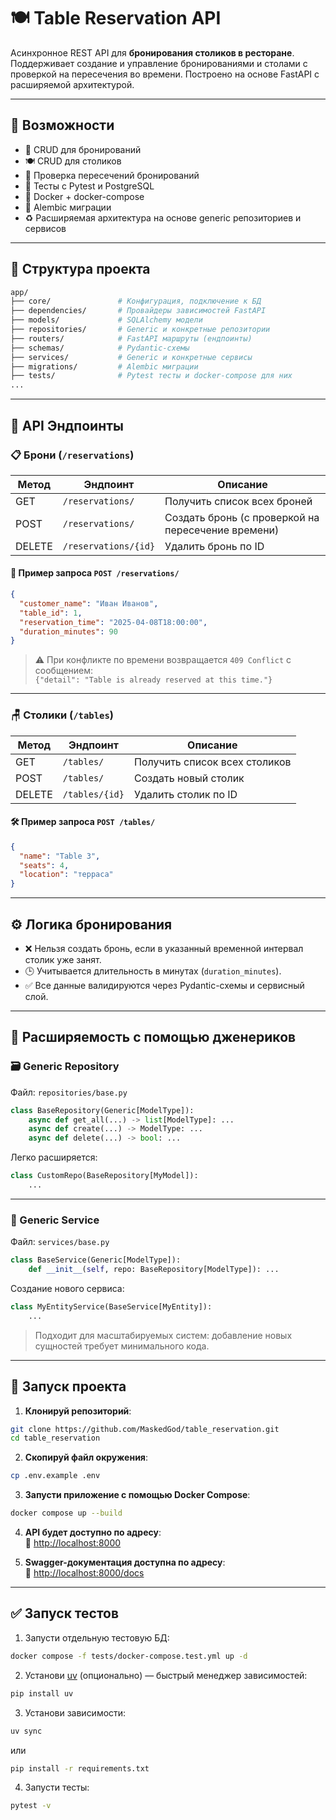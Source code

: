 # 🍽️ Table Reservation API

Асинхронное REST API для **бронирования столиков в ресторане**. Поддерживает создание и управление бронированиями и столами с проверкой на пересечения во времени. Построено на основе FastAPI с расширяемой архитектурой.

---

## 🚀 Возможности

- 📅 CRUD для бронирований
- 🍽️ CRUD для столиков
- 🚫 Проверка пересечений бронирований
- 🧪 Тесты с Pytest и PostgreSQL
- 🐳 Docker + docker-compose
- 🔁 Alembic миграции
- ♻️ Расширяемая архитектура на основе generic репозиториев и сервисов

---

## 📁 Структура проекта

```bash
app/
├── core/               # Конфигурация, подключение к БД
├── dependencies/       # Провайдеры зависимостей FastAPI
├── models/             # SQLAlchemy модели
├── repositories/       # Generic и конкретные репозитории
├── routers/            # FastAPI маршруты (ендпоинты)
├── schemas/            # Pydantic-схемы
├── services/           # Generic и конкретные сервисы
├── migrations/         # Alembic миграции
├── tests/              # Pytest тесты и docker-compose для них
...
```

---

## 🔗 API Эндпоинты

### 📋 Брони (`/reservations`)

| Метод | Эндпоинт              | Описание                                              |
|-------|------------------------|--------------------------------------------------------|
| GET   | `/reservations/`       | Получить список всех броней                           |
| POST  | `/reservations/`       | Создать бронь (с проверкой на пересечение времени)    |
| DELETE| `/reservations/{id}`   | Удалить бронь по ID                                   |

#### 🔁 Пример запроса `POST /reservations/`

```json
{
  "customer_name": "Иван Иванов",
  "table_id": 1,
  "reservation_time": "2025-04-08T18:00:00",
  "duration_minutes": 90
}
```

> ⚠️ При конфликте по времени возвращается `409 Conflict` с сообщением:  
> `{"detail": "Table is already reserved at this time."}`

---

### 🪑 Столики (`/tables`)

| Метод | Эндпоинт         | Описание                        |
|-------|------------------|----------------------------------|
| GET   | `/tables/`       | Получить список всех столиков   |
| POST  | `/tables/`       | Создать новый столик            |
| DELETE| `/tables/{id}`   | Удалить столик по ID            |

#### 🛠 Пример запроса `POST /tables/`

```json
{
  "name": "Table 3",
  "seats": 4,
  "location": "терраса"
}
```

---

## ⚙️ Логика бронирования

- ❌ Нельзя создать бронь, если в указанный временной интервал столик уже занят.
- 🕒 Учитывается длительность в минутах (`duration_minutes`).
- ✅ Все данные валидируются через Pydantic-схемы и сервисный слой.

---

## 🧠 Расширяемость с помощью дженериков

### 🗃️ Generic Repository

Файл: `repositories/base.py`

```python
class BaseRepository(Generic[ModelType]):
    async def get_all(...) -> list[ModelType]: ...
    async def create(...) -> ModelType: ...
    async def delete(...) -> bool: ...
```

Легко расширяется:

```python
class CustomRepo(BaseRepository[MyModel]):
    ...
```

---

### 🧩 Generic Service

Файл: `services/base.py`

```python
class BaseService(Generic[ModelType]):
    def __init__(self, repo: BaseRepository[ModelType]): ...
```

Создание нового сервиса:

```python
class MyEntityService(BaseService[MyEntity]):
    ...
```

> Подходит для масштабируемых систем: добавление новых сущностей требует минимального кода.

---

## 🐳 Запуск проекта

1. **Клонируй репозиторий**:

```bash
git clone https://github.com/MaskedGod/table_reservation.git
cd table_reservation
```

2. **Скопируй файл окружения**:

```bash
cp .env.example .env
```

3. **Запусти приложение с помощью Docker Compose**:

```bash
docker compose up --build
```

4. **API будет доступно по адресу**:  
   📍 [http://localhost:8000](http://localhost:8000)

5. **Swagger-документация доступна по адресу**:  
   🧪 [http://localhost:8000/docs](http://localhost:8000/docs)

---

## ✅ Запуск тестов

1. Запусти отдельную тестовую БД:

```bash
docker compose -f tests/docker-compose.test.yml up -d
```

2. Установи [uv](https://github.com/astral-sh/uv) (опционально) — быстрый менеджер зависимостей:

```bash
pip install uv
```

3. Установи зависимости:

```bash
uv sync 
```

или

```bash
pip install -r requirements.txt
```

4. Запусти тесты:

```bash
pytest -v
```
